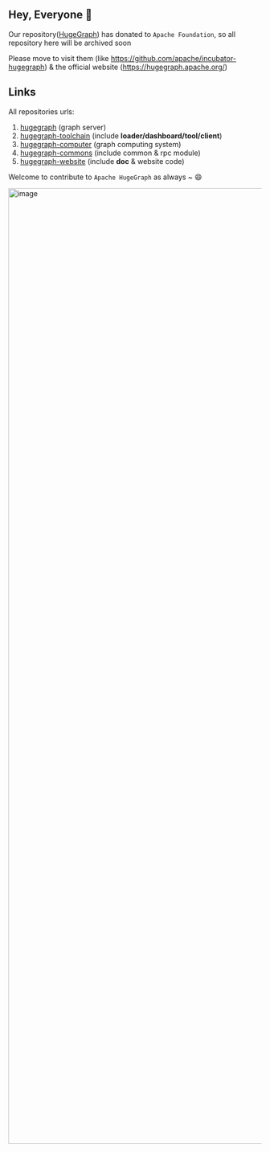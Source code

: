 ## Hey, Everyone 👋

Our repository([HugeGraph](https://github.com/apache/hugegraph)) has donated to `Apache Foundation`, so all repository here will be archived soon

Please move to visit them (like https://github.com/apache/incubator-hugegraph) & the official website (https://hugegraph.apache.org/)

## Links

All repositories urls:

1. [hugegraph](https://github.com/apache/incubator-hugegraph) (graph server)
2. [hugegraph-toolchain](https://github.com/apache/incubator-hugegraph-toolchain) (include **loader/dashboard/tool/client**)
3. [hugegraph-computer](https://github.com/apache/incubator-hugegraph-computer) (graph computing system)
4. [hugegraph-commons](https://github.com/apache/incubator-hugegraph-commons) (include common & rpc module)
5. [hugegraph-website](https://github.com/apache/incubator-hugegraph-doc) (include **doc** & website code)


Welcome to contribute to `Apache HugeGraph` as always ~ 😄

<img width="1902" alt="image" src="https://user-images.githubusercontent.com/17706099/167809257-0b039a8e-1290-4a6c-b6b5-89b09c4bcbc6.png">
